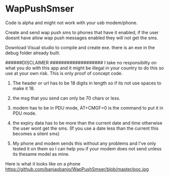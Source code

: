 # WapPushSmser

Code is alpha and might not work with your usb modem/phone.

Create and send wap push sms to phones that have it enabled, if the user doesnt have allow wap push messages enabled they will not get the sms.

Download Visual studio to compile and create exe. there is an exe in the debug folder already built.

######DISCLAIMER ###################
I take no responsibilty on what you do with this app and it might be illegal in your country to do this so use at your own risk.
This is only proof of concept code.


1. The header or url has to be 18 digits in length so if its not use spaces to make it 18.

2. the msg that you send can only be 70 chars or less.

3. modem has to be in PDU mode, AT+CMGF=0 is the command to put it in PDU mode.

4. the expiry data has to be more than the current date and time otherwise the user wont get the sms. (If you use a date less than the current this becomes a silent sms)

5. My phone and modem sends this without any problems and I've only tested it on them so I can help you if your modem does not send unless its thesame model as mine.

Here is what it looks like on a phone https://github.com/banjaxbanjo/WapPushSmser/blob/master/poc.jpg
